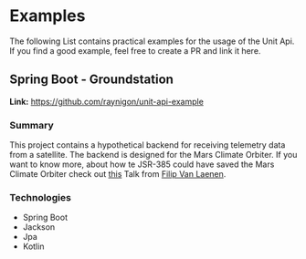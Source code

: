 # Examples

The following List contains practical examples for the usage of the Unit Api. If you find a good example, feel free to
create a PR and link it here.

## Spring Boot - Groundstation

**Link:** https://github.com/raynigon/unit-api-example

### Summary

This project contains a hypothetical backend for receiving telemetry data from a satellite. The backend is designed for
the Mars Climate Orbiter. If you want to know more, about how te JSR-385 could have saved the Mars Climate Orbiter check
out [this](https://www.slideshare.net/filipvanlaenen/how-jsr-385-could-have-saved-the-mars-climate-orbiter-138213660)
Talk from [Filip Van Laenen](https://github.com/filipvanlaenen).

### Technologies

* Spring Boot
* Jackson
* Jpa
* Kotlin


